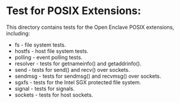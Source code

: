 Test for POSIX Extensions:
==========================

This directory contains tests for the Open Enclave POSIX extensions, including:

- fs - file system tests.
- hostfs - host file system tests.
- polling - event polling tests.
- resolver - tests for getnameinfo() and getaddrinfo().
- send - tests for send() and recv() over sockets.
- sendmsg - tests for sendmsg() and recvmsg() over sockets.
- sgxfs - tests for the Intel SGX protected file system.
- signal - tests for signals.
- sockets - tests for host sockets.

